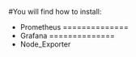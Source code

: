 #You will find how to install:
   * Prometheus
   ==============
   * Grafana
   ==============
   * Node_Exporter

